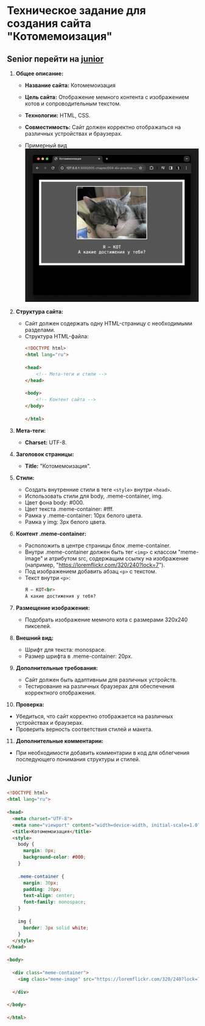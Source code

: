 # Техническое задание для создания сайта "Котомемоизация"

## Senior перейти на [junior](./readme-junior.md)

1. **Общее описание:**
   - **Название сайта:** Котомемоизация
   - **Цель сайта:** Отображение мемного контента с изображением котов и сопроводительным текстом.
   - **Технологии:** HTML, CSS.
   - **Совместимость:** Сайт должен корректно отображаться на различных устройствах и браузерах.
 
   - Примерный вид
   ![внешний вид сайта](./img.png)
2. **Структура сайта:**
   - Сайт должен содержать одну HTML-страницу с необходимыми разделами.
   - Структура HTML-файла:
     ```html
     <!DOCTYPE html>
     <html lang="ru">
     
     <head>
         <!-- Мета-теги и стили -->
     </head>
     
     <body>
         <!-- Контент сайта -->
     </body>
     
     </html>
     ```

3. **Мета-теги:**
   - **Charset:** UTF-8.

4. **Заголовок страницы:**
   - **Title:** "Котомемоизация".

5. **Стили:**
   - Создать внутренние стили в теге `<style>` внутри `<head>`.
   - Использовать стили для body, .meme-container, img.
   - Цвет фона body: #000.
   - Цвет текста .meme-container: #fff.
   - Рамка у .meme-container: 10px белого цвета.
   - Рамка у img: 3px белого цвета.

6. **Контент .meme-container:**
   - Расположить в центре страницы блок .meme-container.
   - Внутри .meme-container должен быть тег `<img>` с классом "meme-image" и атрибутом src, содержащим ссылку на изображение (например, "https://loremflickr.com/320/240?lock=7").
   - Под изображением добавить абзац `<p>` с текстом.
   - Текст внутри `<p>`:
     ```html
     Я — КОТ<br>
     А какие достижения у тебя?
     ```

7. **Размещение изображения:**
   - Подобрать изображение мемного кота с размерами 320x240 пикселей.

8. **Внешний вид:**
   - Шрифт для текста: monospace.
   - Размер шрифта в .meme-container: 20px.

9. **Дополнительные требования:**
   - Сайт должен быть адаптивным для различных устройств.
   - Тестирование на различных браузерах для обеспечения корректного отображения.

10. **Проверка:**
   - Убедиться, что сайт корректно отображается на различных устройствах и браузерах.
   - Проверить верность соответствия стилей и макета.

11. **Дополнительные комментарии:**
   - При необходимости добавить комментарии в код для облегчения последующего понимания структуры и стилей.

## Junior



```html
<!DOCTYPE html>
<html lang="ru">

<head>
  <meta charset="UTF-8">
  <meta name="viewport" content="width=device-width, initial-scale=1.0">
  <title>Котомемоизация</title>
  <style>
    body {
      margin: 0px;
      background-color: #000;
    }

    .meme-container {
      margin: 30px;
      padding: 20px;
      text-align: center;
      font-family: monospace;
    }

    img {
      border: 3px solid white;
    }
  </style>
</head>

<body>

  <div class="meme-container">
    <img class="meme-image" src="https://loremflickr.com/320/240?lock=7" alt="Мемный кот">

  </div>

</body>

</html>
```
